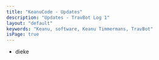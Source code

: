 ```yaml
---
title: "KeanuCode - Updates"
description: "Updates - TravBot Log 1"
layout: "default"
keywords: "Keanu, software, Keanu Timmermans, TravBot"
isPage: true
---
```

* dieke

